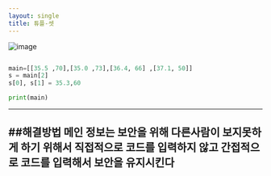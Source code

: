 ```yaml
---
layout: single
title: 튜플-셋
---
```


![image](https://user-images.githubusercontent.com/80248096/112445162-2f1b6c00-8d92-11eb-89ac-6eca3cdebc63.png)

~~~python

main=[[35.5 ,70],[35.0 ,73],[36.4, 66] ,[37.1, 50]]
s = main[2]
s[0], s[1] = 35.3,60

print(main)

~~~

---
##해결방법
메인 정보는 보안을 위해 다른사람이 보지못하게
하기 위해서 직접적으로 코드를 입력하지 않고
간접적으로 코드를 입력해서 보안을 유지시킨다
---
